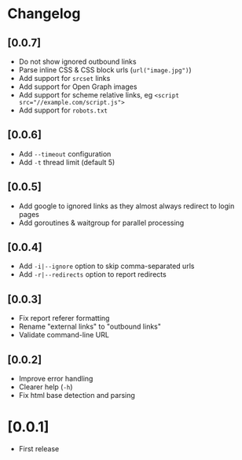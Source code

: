 # Changelog

## [0.0.7]

- Do not show ignored outbound links
- Parse inline CSS & CSS block urls (`url("image.jpg")`)
- Add support for `srcset` links
- Add support for Open Graph images
- Add support for scheme relative links, eg `<script src="//example.com/script.js">`
- Add support for `robots.txt`

## [0.0.6]

- Add `--timeout` configuration
- Add `-t` thread limit (default 5)

## [0.0.5]

- Add google to ignored links as they almost always redirect to login pages
- Add goroutines & waitgroup for parallel processing

## [0.0.4]

- Add `-i|--ignore` option to skip comma-separated urls
- Add `-r|--redirects` option to report redirects

## [0.0.3]

- Fix report referer formatting
- Rename "external links" to "outbound links"
- Validate command-line URL

## [0.0.2]

- Improve error handling
- Clearer help (`-h`)
- Fix html base detection and parsing

# [0.0.1]
- First release